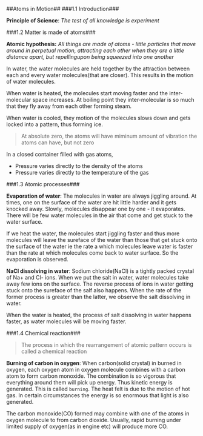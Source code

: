 ##Atoms in Motion##
###1.1 Introduction###

__Principle of Science__: _The test of all knowledge is experiment_

###1.2 Matter is made of atoms###

__Atomic hypothesis:__ _All things are made of atoms - little particles that move around in perpetual motion, attracting each other when they are a little distance apart, but repellingupon being squeezed into one another_

In water, the water molecules are held together by the attraction between each and every water molecules(that are closer). This results in the motion of water molecules. 

When water is heated, the molecules start moving faster and the inter-molecular space increases. At boiling point they inter-molecular is so much that they fly away from each other forming steam.

When water is cooled, they motion of the molecules slows down and gets locked into a pattern, thus forming ice.

>At absolute zero, the atoms will have miminum amount of vibration the atoms can have, but not zero

In a closed container filled with gas atoms,

* Pressure varies directly to the density of the atoms
* Pressure varies directly to the temperature of the gas

###1.3 Atomic processes###

__Evaporation of water__: The molecules in water are always jiggling around. At times, one on the surface of the water are hit little harder and it gets knocked away. Slowly, molecules disappear one by one - it evaporates. There will be few water molecules in the air that come and get stuck to the water surface. 

If we heat the water, the molecules start jiggling faster and thus more molecules will leave the sureface of the water than those that get stuck onto the surface of the water ie the rate a which molecules leave water is faster than the rate at which molecules come back to water surface. So the evaporation is observed.

__NaCl dissolving in water__: Sodium chloride(NaCl) is a tightly packed crystal of Na+ and Cl- ions. When we put the salt in water, water molecules take away few ions on the surface. The reverse process of ions in water getting stuck onto the sureface of the salf also happens. When the rate of the former process is greater than the latter, we observe the salt dissolving in water. 

When the water is heated, the process of salt dissolving in water happens faster, as water molecules will be moving faster.

###1.4 Chemical reaction###

>The process in which the rearrangement of atomic pattern occurs is called a chemical reaction

__Burning of carbon in oxygen__: When carbon(solid crystal) in burned in oxygen, each oxygen atom in oxygen molecule combines with a carbon atom to form carbon monoxide. The combination is so vigorous that everything around them will pick up energy. Thus kinetic energy is generated. This is called `burning`. The heat felt is due to the motion of hot gas. In certain circumstances the energy is so enormous that light is also generated.

The carbon monoxide(CO) formed may combine with one of the atoms in oxygen molecule to from carbon dioxide. Usually, rapid burning under limited supply of oxygen(as in engine etc) will produce more CO. 